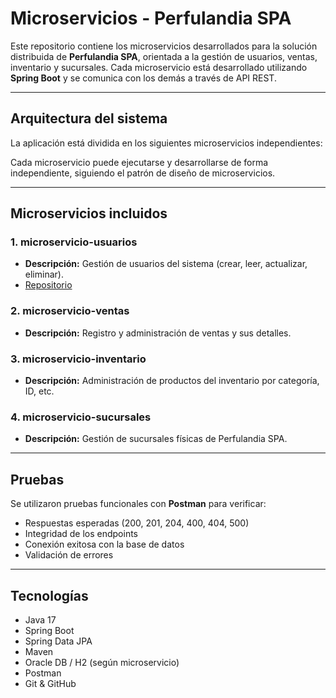 # Microservicios - Perfulandia SPA

Este repositorio contiene los microservicios desarrollados para la solución distribuida de **Perfulandia SPA**, orientada a la gestión de usuarios, ventas, inventario y sucursales. Cada microservicio está desarrollado utilizando **Spring Boot** y se comunica con los demás a través de API REST.

---

## Arquitectura del sistema

La aplicación está dividida en los siguientes microservicios independientes:


Cada microservicio puede ejecutarse y desarrollarse de forma independiente, siguiendo el patrón de diseño de microservicios.

---

##  Microservicios incluidos

### 1.  microservicio-usuarios
- **Descripción:** Gestión de usuarios del sistema (crear, leer, actualizar, eliminar).
- [Repositorio](https://github.com/TomasG0110/microservicio-usuarios)

### 2.  microservicio-ventas
- **Descripción:** Registro y administración de ventas y sus detalles.

### 3.  microservicio-inventario
- **Descripción:** Administración de productos del inventario por categoría, ID, etc.

### 4.  microservicio-sucursales
- **Descripción:** Gestión de sucursales físicas de Perfulandia SPA.

---

##  Pruebas

Se utilizaron pruebas funcionales con **Postman** para verificar:
- Respuestas esperadas (200, 201, 204, 400, 404, 500)
- Integridad de los endpoints
- Conexión exitosa con la base de datos
- Validación de errores

---

##  Tecnologías

- Java 17
- Spring Boot
- Spring Data JPA
- Maven
- Oracle DB / H2 (según microservicio)
- Postman
- Git & GitHub
